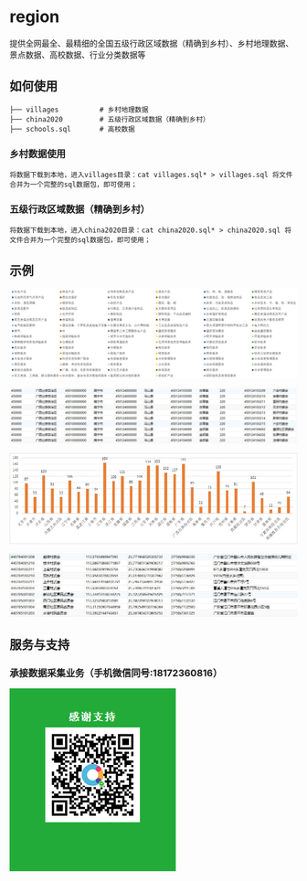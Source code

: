 # region
提供全网最全、最精细的全国五级行政区域数据（精确到乡村）、乡村地理数据、景点数据、高校数据、行业分类数据等

## 如何使用
```
├── villages          # 乡村地理数据
├── china2020         # 五级行政区域数据（精确到乡村）
├── schools.sql       # 高校数据
```

### 乡村数据使用
```
将数据下载到本地，进入villages目录：cat villages.sql* > villages.sql 将文件合并为一个完整的sql数据包，即可使用；
```

###  五级行政区域数据（精确到乡村）
```
将数据下载到本地，进入china2020目录：cat china2020.sql* > china2020.sql 将文件合并为一个完整的sql数据包，即可使用；
```
## 示例
![行业分类数据](./images/cate.jpg)

![五级行政区域数据（精确到乡村）](./images/china2020.jpg)

![高校数据](./images/schools.jpg)

![ 乡村地理数据](./images/villages.jpg)

## 服务与支持
### 承接数据采集业务（手机微信同号:18172360816）
![](./images/wxpay.png)
